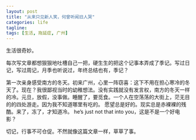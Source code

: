 ```yaml
---
layout: post
title: "从来只见新人笑，何曾听闻旧人哭"
categories: life
tagline: 
tags: [生活, 拖延症, 广州]
---
```



   生活很奇妙。
	    
   每次写文章都想狠狠地吐槽自己一把，硬生生的把这个记事本弄成了季记。写过日记，写过周记，月季也听说过，年终总结也有，季记？  
	
   第一次亲身感受南方的冬天。初来广州，心里一阵窃喜：这下不用在担心寒冷的冬天了。现在？我很鄙视当时的幼稚想法。没有实践就没有发言权，南方的冬天一样的冷。元旦，放假，没事做。睡醒了，要觅食。一个人在空荡荡的大街上，茫无目的的四处游走。因为我不知道哪里有吃的。
   愿望总是好的。现实总是赤裸裸的残酷。来了，冻了，才知道冷。
   he’s just not that into you，这是不是一个好电影？
	 
   切记，行事不可仓促。不然就像这篇文章一样，草草了事。
